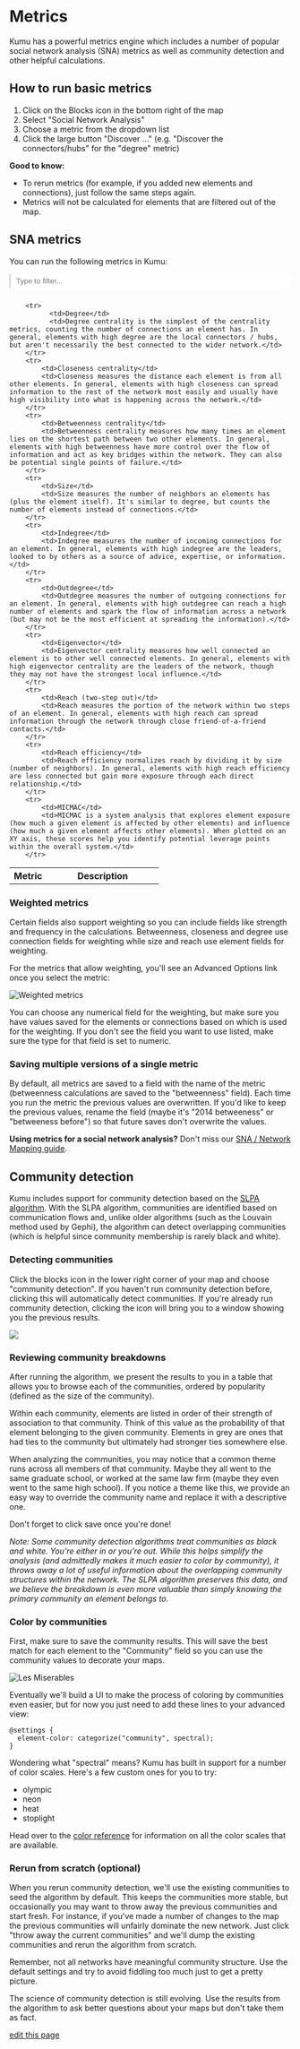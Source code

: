# Metrics
Kumu has a powerful metrics engine which includes a number of popular social network analysis (SNA) metrics as well as community detection and other helpful calculations.

## How to run basic metrics
1. Click on the Blocks icon <i class="fa fa-cube"></i> in the bottom right of the map
2. Select "Social Network Analysis"
3. Choose a metric from the dropdown list
4. Click the large button "Discover ..." (e.g. "Discover the connectors/hubs" for the "degree" metric)

**Good to know:**
- To rerun metrics (for example, if you added new elements and connections), just follow the same steps again.
- Metrics will not be calculated for elements that are filtered out of the map.

## SNA metrics
You can run the following metrics in Kumu:

<style>

#search-box {
    width: 100%;
    padding: 5px 10px 5px 10px;
    margin-bottom: .85em;
    border: none;
    border-left: 2px solid #ccc;
}

#search-box:focus {
    outline: none;
}

tr th:first-child {
    width: 25%;
}

</style>

<input type="text" id="search-box" onkeyup="searchTable()" placeholder="Type to filter...">

<table id="search-table" class="table table-striped"><tbody>
        <tr>
            <th class="text-left">Metric</th>
            <th class="text-left">Description</th>
        </tr>

        <tr>
              <td>Degree</td>
              <td>Degree centrality is the simplest of the centrality metrics, counting the number of connections an element has. In general, elements with high degree are the local connectors / hubs, but aren't necessarily the best connected to the wider network.</td>
        </tr>
        <tr>
            <td>Closeness centrality</td>
            <td>Closeness measures the distance each element is from all other elements. In general, elements with high closeness can spread information to the rest of the network most easily and usually have high visibility into what is happening across the network.</td>
        </tr>
        <tr>
            <td>Betweenness centrality</td>
            <td>Betweenness centrality measures how many times an element lies on the shortest path between two other elements. In general, elements with high betweenness have more control over the flow of information and act as key bridges within the network. They can also be potential single points of failure.</td>
        </tr>
        <tr>
            <td>Size</td>
            <td>Size measures the number of neighbors an elements has (plus the element itself). It's similar to degree, but counts the number of elements instead of connections.</td>
        </tr>
        <tr>
            <td>Indegree</td>
            <td>Indegree measures the number of incoming connections for an element. In general, elements with high indegree are the leaders, looked to by others as a source of advice, expertise, or information.</td>
        </tr>
        <tr>
            <td>Outdegree</td>
            <td>Outdegree measures the number of outgoing connections for an element. In general, elements with high outdegree can reach a high number of elements and spark the flow of information across a network (but may not be the most efficient at spreading the information).</td>
        </tr>
        <tr>
            <td>Eigenvector</td>
            <td>Eigenvector centrality measures how well connected an element is to other well connected elements. In general, elements with high eigenvector centrality are the leaders of the network, though they may not have the strongest local influence.</td>
        </tr>
        <tr>
            <td>Reach (two-step out)</td>
            <td>Reach measures the portion of the network within two steps of an element. In general, elements with high reach can spread information through the network through close friend-of-a-friend contacts.</td>
        </tr>
        <tr>
            <td>Reach efficiency</td>
            <td>Reach efficiency normalizes reach by dividing it by size (number of neighbors). In general, elements with high reach efficiency are less connected but gain more exposure through each direct relationship.</td>
        </tr>
        <tr>
            <td>MICMAC</td>
            <td>MICMAC is a system analysis that explores element exposure (how much a given element is affected by other elements) and influence (how much a given element affects other elements). When plotted on an XY axis, these scores help you identify potential leverage points within the overall system.</td>
        </tr>

</tbody></table>

<script type="text/javascript">

function searchTable() {
    let searchBox, searchTerm, table, rows, i, cells, textToSearch;

    searchBox = document.querySelector("#search-box");
    searchTerm = searchBox.value.toLowerCase();
    table = document.querySelector("#search-table");
    rows = table.querySelectorAll("tr");

    for(i = 1; i < rows.length; i++) {
        cells = rows[i].querySelectorAll("td");
        textToSearch = cells[0].innerHTML.toLowerCase() + cells[1].innerHTML.toLowerCase();

        if(textToSearch.indexOf(searchTerm) > -1) {
            rows[i].style.display = "table-row";
        } else {
            rows[i].style.display = "none";
        }
    }
}

</script>

### Weighted metrics
Certain fields also support weighting so you can include fields like strength and frequency in the calculations. Betweenness, closeness and degree use connection fields for weighting while size and reach use element fields for weighting.

For the metrics that allow weighting, you'll see an Advanced Options link once you select the metric:

![Weighted metrics](/images/weighted-metrics.jpg)

You can choose any numerical field for the weighting, but make sure you have values saved for the elements or connections based on which is used for the weighting. If you don't see the field you want to use listed, make sure the type for that field is set to numeric.

### Saving multiple versions of a single metric

By default, all metrics are saved to a field with the name of the metric (betweenness calculations are saved to the "betweenness" field). Each time you run the metric the previous values are overwritten. If you'd like to keep the previous values, rename the field (maybe it's "2014 betweeness" or "betweeness before") so that future saves don't overwrite the values.

**Using metrics for a social network analysis?** Don't miss our [SNA / Network Mapping guide](sna-network-mapping.md).

## Community detection

Kumu includes support for community detection based on the [SLPA algorithm](https://scholar.google.com/scholar?q=slpa+community+detection). With the SLPA algorithm, communities are identified based on communication flows and, unlike older algorithms (such as the Louvain method used by Gephi), the algorithm can detect overlapping communities (which is helpful since community membership is rarely black and white).

### Detecting communities

Click the blocks icon <i class="fa fa-cube"></i> in the lower right corner of your map and choose "community detection". If you haven't run community detection before, clicking this will automatically detect communities. If you're already run community detection, clicking the icon will bring you to a window showing you the previous results.

<img src="../images/community-results.jpg" class="plain">

### Reviewing community breakdowns

After running the algorithm, we present the results to you in a table that allows you to browse each of the communities, ordered by popularity (defined as the size of the community).

Within each community, elements are listed in order of their strength of association to that community. Think of this value as the probability of that element belonging to the given community. Elements in grey are ones that had ties to the community but ultimately had stronger ties somewhere else.

When analyzing the communities, you may notice that a common theme runs across all members of that community. Maybe they all went to the same graduate school, or worked at the same law firm (maybe they even went to the same high school). If you notice a theme like this, we provide an easy way to override the community name and replace it with a descriptive one.

Don't forget to click save once you're done!

*Note: Some community detection algorithms treat communities as black and white. You're either in or you're out. While this helps simplify the analysis (and admittedly makes it much easier to color by community), it throws away a lot of useful information about the overlapping community structures within the network. The SLPA algorithm preserves this data, and we believe the breakdown is even more valuable than simply knowing the primary community an element belongs to.*

### Color by communities

First, make sure to save the community results. This will save the best match for each element to the "Community" field so you can use the community values to decorate your maps.

![Les Miserables](/images/les-mis.jpg)

Eventually we'll build a UI to make the process of coloring by communities even easier, but for now you just need to add these lines to your advanced view:

```
@settings {
  element-color: categorize("community", spectral);
}
```

Wondering what "spectral" means? Kumu has built in support for a number of color scales. Here's a few custom ones for you to try:

* olympic
* neon
* heat
* stoplight

Head over to the [color reference](color-reference.md) for information on all the color scales that are available.

### Rerun from scratch (optional)

When you rerun community detection, we'll use the existing communities to seed the algorithm by default. This keeps the communities more stable, but occasionally you may want to throw away the previous communities and start fresh. For instance, if you've made a number of changes to the map the previous communities will unfairly dominate the new network. Just click "throw away the current communities" and we'll dump the existing communities and rerun the algorithm from scratch.

Remember, not all networks have meaningful community structure. Use the default settings and try to avoid fiddling too much just to get a pretty picture.

The science of community detection is still evolving. Use the results from the algorithm to ask better questions about your maps but don't take them as fact.

<span class="edit-link"><a href="https://github.com/kumu/docs/blob/master/guides/metrics.md" target="_blank"><i class="fa fa-github"></i> edit this page</a></span>

